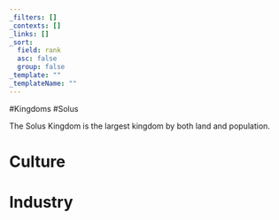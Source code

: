 ```yaml
---
_filters: []
_contexts: []
_links: []
_sort:
  field: rank
  asc: false
  group: false
_template: ""
_templateName: ""
---
```

#Kingdoms #Solus

The Solus Kingdom is the largest kingdom by both land and population.

# Culture
# Industry


